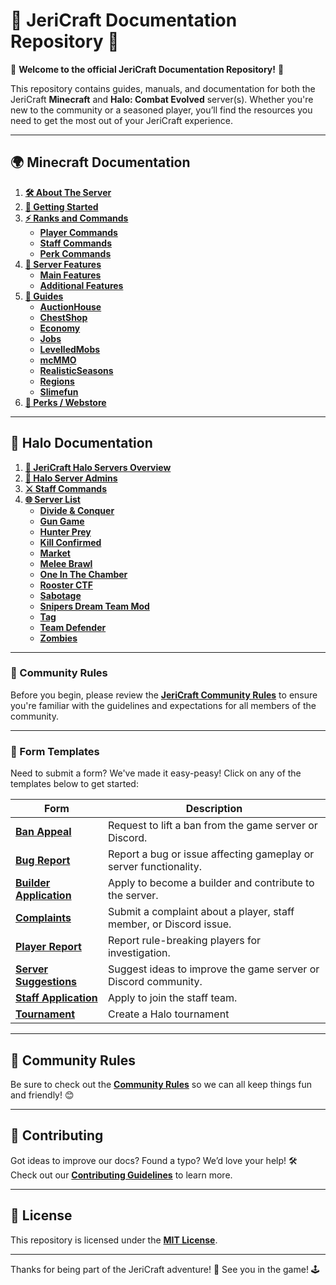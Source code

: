 # 📝 JeriCraft Documentation Repository 📝

🌟 **Welcome to the official JeriCraft Documentation Repository!** 🌟

This repository contains guides, manuals, and documentation for both the JeriCraft **Minecraft** and **Halo: Combat
Evolved** server(s). Whether
you're new to the community or a seasoned player, you’ll find the resources you need to get the most out of your
JeriCraft experience.

---

## 🌍 Minecraft Documentation

1. **[🛠 About The Server](MINECRAFT/about-the-server/About.md)**
2. **[🚀 Getting Started](MINECRAFT/guides/GettingStarted.md)**
3. **[⚡ Ranks and Commands](MINECRAFT/commands)**
    - **[Player Commands](MINECRAFT/commands/PLAYER-COMMANDS.md)**
    - **[Staff Commands](MINECRAFT/commands/STAFF-COMMANDS.md)**
    - **[Perk Commands](MINECRAFT/commands/PERK-COMMANDS.md)**
4. **[🌟 Server Features](MINECRAFT/features)**
    - **[Main Features](MINECRAFT/features/Main.md)**
    - **[Additional Features](MINECRAFT/features/AdditionalFeatures.md)**
5. **[📖 Guides](MINECRAFT/guides)**
    - **[AuctionHouse](MINECRAFT/guides/AuctionHouse.md)**
    - **[ChestShop](MINECRAFT/guides/ChestShop.md)**
    - **[Economy](MINECRAFT/guides/Economy.md)**
    - **[Jobs](MINECRAFT/guides/Jobs.md)**
    - **[LevelledMobs](MINECRAFT/guides/LevelledMobs.md)**
    - **[mcMMO](MINECRAFT/guides/mcMMO.md)**
    - **[RealisticSeasons](MINECRAFT/guides/RealisticSeasons.md)**
    - **[Regions](MINECRAFT/guides/Regions.md)**
    - **[Slimefun](MINECRAFT/guides/Slimefun.md)**
6. **[💎 Perks / Webstore](MINECRAFT/webstore)**

---

## 🚀 Halo Documentation

1. **[📜 JeriCraft Halo Servers Overview](HALO/ABOUT.md)**
2. **[👑 Halo Server Admins](HALO/Admins.md)**
3. **[⚔️ Staff Commands](HALO/staff-commands.md)**
4. **[🌐 Server List](HALO/servers/)**
    - **[Divide & Conquer](HALO/servers/Divide%20and%20Conquer.md)**
    - **[Gun Game](HALO/servers/Gun%20Game.md)**
    - **[Hunter Prey](HALO/servers/Hunter%20Prey.md)**
    - **[Kill Confirmed](HALO/servers/Kill%20Confirmed.md)**
    - **[Market](HALO/servers/Market.md)**
    - **[Melee Brawl](HALO/servers/Melee%20Brawl.md)**
    - **[One In The Chamber](HALO/servers/One%20In%20The%20Chamber.md)**
    - **[Rooster CTF](HALO/servers/Rooster%20CTF.md)**
    - **[Sabotage](HALO/servers/Sabotage.md)**
    - **[Snipers Dream Team Mod](HALO/servers/Snipers%20Dream%20Team%20Mod.md)**
    - **[Tag](HALO/servers/Tag.md)**
    - **[Team Defender](HALO/servers/Team%20Defender.md)**
    - **[Zombies](HALO/servers/Zombies.md)**

---

### 📜 Community Rules

Before you begin, please review the **[JeriCraft Community Rules](policies/Community-Rules.md)** to ensure you're
familiar with the guidelines and expectations for all members of the community.

---

### 📝 Form Templates

Need to submit a form? We've made it easy-peasy! Click on any of the templates below to get started:

| Form                                                                                                            | Description                                                        |
|-----------------------------------------------------------------------------------------------------------------|--------------------------------------------------------------------|
| **[Ban Appeal](https://github.com/Chalwk/JeriCraftDocs/issues/new?template=ban-appeal.yaml)**                   | Request to lift a ban from the game server or Discord.             |
| **[Bug Report](https://github.com/Chalwk/JeriCraftDocs/issues/new?template=bug-report.yaml)**                   | Report a bug or issue affecting gameplay or server functionality.  |
| **[Builder Application](https://github.com/Chalwk/JeriCraftDocs/issues/new?template=builder-application.yaml)** | Apply to become a builder and contribute to the server.            |
| **[Complaints](https://github.com/Chalwk/JeriCraftDocs/issues/new?template=complaints.yaml)**                   | Submit a complaint about a player, staff member, or Discord issue. |
| **[Player Report](https://github.com/Chalwk/JeriCraftDocs/issues/new?template=player-report.yaml)**             | Report rule-breaking players for investigation.                    |
| **[Server Suggestions](https://github.com/Chalwk/JeriCraftDocs/issues/new?template=server-suggestions.yaml)**   | Suggest ideas to improve the game server or Discord community.     |
| **[Staff Application](https://github.com/Chalwk/JeriCraftDocs/issues/new?template=staff-application.yaml)**     | Apply to join the staff team.                                      |
| **[Tournament](https://github.com/Chalwk/JeriCraftDocs/issues/new?template=tournament.yaml)**                   | Create a Halo tournament                                           |

---

## 🌟 Community Rules

Be sure to check out the **[Community Rules](policies/Community-Rules.md)** so we can all keep things fun and friendly!
😊

---

## 🤝 Contributing

Got ideas to improve our docs? Found a typo? We’d love your help! 🛠  
Check out our **[Contributing Guidelines](CONTRIBUTING.md)** to learn more.

---

## 📄 License

This repository is licensed under the **[MIT License](LICENCE.md)**.

---

Thanks for being part of the JeriCraft adventure! 💖 See you in the game! 🕹